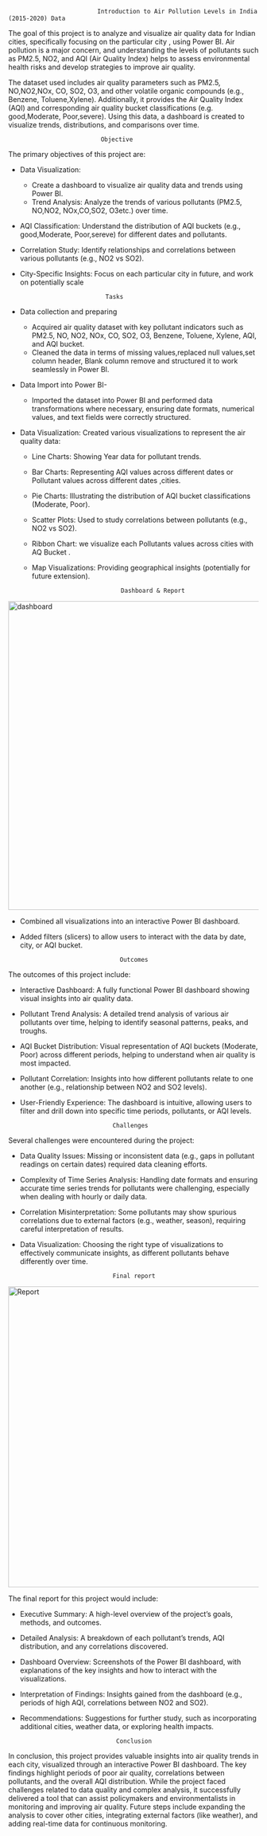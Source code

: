                              Introduction to Air Pollution Levels in India (2015-2020) Data
The goal of this project is to analyze and visualize air quality data for Indian cities, specifically focusing on the particular city , using Power BI. Air pollution is a major concern, and understanding the levels of pollutants such as PM2.5, NO2, and AQI (Air Quality Index) helps to assess environmental health risks and develop strategies to improve air quality.

The dataset used includes air quality parameters such as PM2.5, NO,NO2,NOx, CO, SO2, O3, and other volatile organic compounds (e.g., Benzene, Toluene,Xylene). Additionally, it provides the Air Quality Index (AQI) and corresponding air quality bucket classifications (e.g. good,Moderate, Poor,severe). Using this data, a dashboard is created to visualize trends, distributions, and comparisons over time.


                              Objective
The primary objectives of this project are:

* Data Visualization:
   * Create a dashboard to visualize air quality data and trends using Power BI.
   * Trend Analysis: Analyze the trends of various pollutants (PM2.5, NO,NO2, NOx,CO,SO2, O3etc.) over time.
* AQI Classification: Understand the distribution of AQI buckets (e.g., good,Moderate, Poor,sereve) for different dates and pollutants.
* Correlation Study: Identify relationships and correlations between various pollutants (e.g., NO2 vs SO2).
* City-Specific Insights: Focus on each particular city in future, and work on potentially scale 


                              Tasks
  
* Data collection and preparing
   * Acquired air quality dataset with key pollutant indicators such as PM2.5, NO, NO2, NOx, CO, SO2, O3, Benzene, Toluene, Xylene, AQI, and AQI bucket.
   * Cleaned the data in terms of missing values,replaced null values,set column header, Blank column remove and structured it to work seamlessly in Power BI.

* Data Import into Power BI-
   * Imported the dataset into Power BI and performed data transformations where necessary, ensuring date formats, numerical values, and text fields were correctly structured.

* Data Visualization:
  Created various visualizations to represent the air quality data:
   * Line Charts: Showing Year data for pollutant trends.
   * Bar Charts: Representing AQI values across different dates or Pollutant values across different dates ,cities.
   * Pie Charts: Illustrating the distribution of AQI bucket classifications (Moderate, Poor).
   * Scatter Plots: Used to study correlations between pollutants (e.g., NO2 vs SO2).
   * Ribbon Chart: we visualize each  Pollutants values across cities with AQ Bucket  .
   * Map Visualizations: Providing geographical insights (potentially for future extension).

                                  Dashboard & Report
<img width="620" alt="dashboard" src="https://github.com/user-attachments/assets/fc02ac46-2702-4545-8cef-a7366b6c7c68">
     
* Combined all visualizations into an interactive Power BI dashboard.
* Added filters (slicers) to allow users to interact with the data by date, city, or AQI bucket.


                                  Outcomes
  
The outcomes of this project include:
* Interactive Dashboard: A fully functional Power BI dashboard showing visual insights into air quality data.
* Pollutant Trend Analysis: A detailed trend analysis of various air pollutants over time, helping to identify seasonal patterns, peaks, and troughs.
* AQI Bucket Distribution: Visual representation of AQI buckets (Moderate, Poor) across different periods, helping to understand when air quality is most impacted.
* Pollutant Correlation: Insights into how different pollutants relate to one another (e.g., relationship between NO2 and SO2 levels).
* User-Friendly Experience: The dashboard is intuitive, allowing users to filter and drill down into specific time periods, pollutants, or AQI levels.

                                Challenges
  
Several challenges were encountered during the project:
* Data Quality Issues: Missing or inconsistent data (e.g., gaps in pollutant readings on certain dates) required data cleaning efforts.
* Complexity of Time Series Analysis: Handling date formats and ensuring accurate time series trends for pollutants were challenging, especially when dealing with hourly or daily data.
* Correlation Misinterpretation: Some pollutants may show spurious correlations due to external factors (e.g., weather, season), requiring careful interpretation of results.
* Data Visualization: Choosing the right type of visualizations to effectively communicate insights, as different pollutants behave differently over time.

                                Final report
  
<img width="604" alt="Report" src="https://github.com/user-attachments/assets/d3ba7cc0-eb14-411a-8a6e-3ce36392d7e7">
  
The final report for this project would include:
* Executive Summary: A high-level overview of the project’s goals, methods, and outcomes.
* Detailed Analysis: A breakdown of each pollutant’s trends, AQI distribution, and any correlations discovered.
* Dashboard Overview: Screenshots of the Power BI dashboard, with explanations of the key insights and how to interact with the visualizations.
* Interpretation of Findings: Insights gained from the dashboard (e.g., periods of high AQI, correlations between NO2 and SO2).
* Recommendations: Suggestions for further study, such as incorporating additional cities, weather data, or exploring health impacts.


                                 Conclusion
  
In conclusion, this project provides valuable insights into air quality trends in each city, visualized through an interactive Power BI dashboard. The key findings highlight periods of poor air quality, correlations between pollutants, and the overall AQI distribution. While the project faced challenges related to data quality and complex analysis, it successfully delivered a tool that can assist policymakers and environmentalists in monitoring and improving air quality.
Future steps include expanding the analysis to cover other cities, integrating external factors (like weather), and adding real-time data for continuous monitoring.


